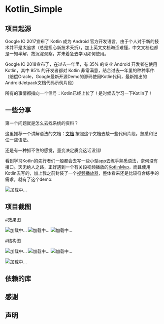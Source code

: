 # Kotlin_Simple

项目起源
------------
Google IO 2017宣布了 Kotlin 成为 Android 官方开发语言，由于个人对于新的技术并不是太追求（总是担心新技术夭折），加上英文文档晦涩难懂，中文文档也都是一知半解，故沉淀观察，并未着急去学习如何使用。

Google IO 2018宣布了，在过去一年里，有 35% 的专业 Android 开发者在使用 Kotlin，其中 95% 的开发者都对 Kotlin 非常满意，结合过去一年里的种种事件:（赔偿Oracle，Google最新开源Demo的源码使用Kotlin代码，最新推出的AndroidJetpack文档代码示例片段）   

所有的事情都指向一个信号：Kotlin已经上位了！是时候去学习一下Kotlin了！

一些分享
-------
第一个问题就是怎么去找系统的资料？

这里推荐一个讲解语法的文档：[文档](https://hltj.gitbooks.io/kotlin-reference-chinese/content/txt/comparison-to-java.html) 按照这个文档去敲一些代码片段，熟悉和记住一些语法。

还是有一种抓不住的感觉，量变决定质变这话没错!

看到学习Kotlin的先行者们一般都会去写一些小型app去练手熟悉语法，奈何没有接口。天无绝人之路，正好遇到一个有关段视频播放的[KotlinMvp](https://github.com/git-xuhao/KotlinMvp )，而且使用Kotlin去写的，加上我之前封装了一个[视频播放器](https://github.com/XiFanYin/FakeVideoView )，整体看来还是比较符合练手的需求，就有了这个demo: 

![加载中...](https://github.com/XiFanYin/Kotlin_Simple/blob/master/app/src/main/res/mipmap-xxhdpi/iconapp.png)

项目截图
-------


#效果图

![加载中...](https://github.com/XiFanYin/Kotlin_Simple/blob/master/app/src/main/res/drawable/h.png)        ![加载中...](https://github.com/XiFanYin/Kotlin_Simple/blob/master/app/src/main/res/drawable/b.png)    ![加载中...](https://github.com/XiFanYin/Kotlin_Simple/blob/master/app/src/main/res/drawable/c.png)


#结构图

![加载中...](https://github.com/XiFanYin/Kotlin_Simple/blob/master/app/src/main/res/drawable/d.png)        ![加载中...](https://github.com/XiFanYin/Kotlin_Simple/blob/master/app/src/main/res/drawable/e.png)    ![加载中...](https://github.com/XiFanYin/Kotlin_Simple/blob/master/app/src/main/res/drawable/f.png)


![加载中...](https://github.com/XiFanYin/Kotlin_Simple/blob/master/app/src/main/res/drawable/project.png)     


依赖的库
-----

感谢
-------

声明
--------------






  
